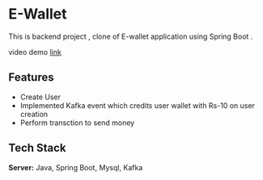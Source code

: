 # E-Wallet

This is backend project , clone of E-wallet application using Spring Boot .

video demo [link](https://youtu.be/7DcsqDxD3Xg)

## Features

- Create User
- Implemented Kafka event which credits user wallet with Rs-10 on user creation
- Perform transction to send money

## Tech Stack

**Server:** Java, Spring Boot, Mysql, Kafka



